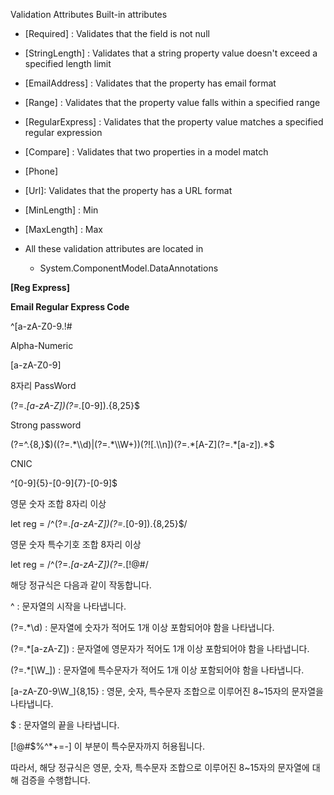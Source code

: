 Validation Attributes
Built-in attributes
- [Required] : Validates that the field is not null

- [StringLength] : Validates that a string property value doesn't exceed a specified length limit

- [EmailAddress] : Validates that the property has email format

- [Range] : Validates that the property value falls within a specified range

- [RegularExpress] : Validates that the property value matches a specified regular expression

- [Compare] : Validates that two properties in a model match

- [Phone]

- [Url]: Validates that the property has a URL format

- [MinLength] : Min

- [MaxLength] : Max

- All these validation attributes are located in 
	- System.ComponentModel.DataAnnotations



**[Reg Express]**

**Email Regular Express Code**

^[a-zA-Z0-9.!#$%&'*+\/=?^_`{|}~-]+@[a-zA-Z0-9](?:[a-zA-Z0-9-]{0,61}[a-zA-Z0-9])?(?:\.[a-zA-Z0-9](?:[a-zA-Z0-9-]{0,61}[a-zA-Z0-9])?)*$

Alpha-Numeric

[a-zA-Z0-9]

8자리 PassWord

(?=.*[a-zA-Z])(?=.*[0-9]).{8,25}$      

Strong password

(?=^.{8,}$)((?=.*\\d)|(?=.*\\W+))(?![.\\n])(?=.*[A-Z](?=.*[a-z]).*$

CNIC

^[0-9]{5}-[0-9]{7}-[0-9]$

영문 숫자 조합 8자리 이상

let reg = /^(?=.*[a-zA-Z])(?=.*[0-9]).{8,25}$/

영문 숫자 특수기호 조합 8자리 이상

let reg = /^(?=.*[a-zA-Z])(?=.*[!@#$%^*+=-])(?=.*[0-9]).{8,15}$/

해당 정규식은 다음과 같이 작동합니다.

^ : 문자열의 시작을 나타냅니다.

(?=.*\d) : 문자열에 숫자가 적어도 1개 이상 포함되어야 함을 나타냅니다.

(?=.*[a-zA-Z]) : 문자열에 영문자가 적어도 1개 이상 포함되어야 함을 나타냅니다.

(?=.*[\W_]) : 문자열에 특수문자가 적어도 1개 이상 포함되어야 함을 나타냅니다.

[a-zA-Z0-9\W_]{8,15} : 영문, 숫자, 특수문자 조합으로 이루어진 8~15자의 문자열을 나타냅니다.

$ : 문자열의 끝을 나타냅니다.

[!@#$%^*+=-] 이 부분이 특수문자까지 허용됩니다.

따라서, 해당 정규식은 영문, 숫자, 특수문자 조합으로 이루어진 8~15자의 문자열에 대해 검증을 수행합니다.

